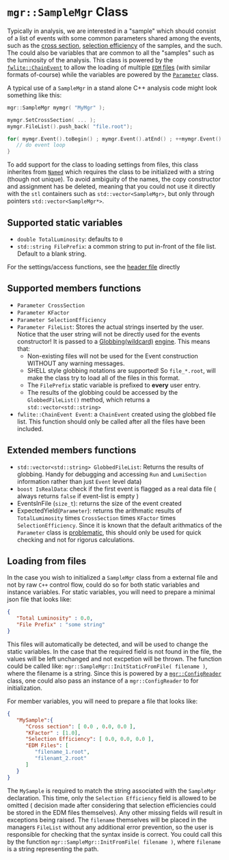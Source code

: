 # `mgr::SampleMgr` Class

Typically in analysis, we are interested in a "sample" which should consist of a list of events with some common parameters shared among the events, such as the [cross section](https://en.wikipedia.org/wiki/Cross_section_(physics)), [selection efficiency](https://root.cern.ch/8-efficiency-calculation) of the samples, and the such. The could also be variables that are common to all the "samples" such as the luminosity of the analysis. This class is powered by the [`fwlite::ChainEvent`](https://cmssdt.cern.ch/SDT/doxygen/CMSSW_8_0_16/doc/html/dd/db4/classfwlite_1_1ChainEvent.html) to allow the loading of multiple [`EDM` files](https://twiki.cern.ch/twiki/bin/view/CMSPublic/WorkBookAnalysisOverviewIntroduction) (with similar formats of-course) while the variables are powered by the [`Parameter`](../Maths/) class.

A typical use of a `SampleMgr` in a stand alone C++ analysis code might look something like this:

```C++
mgr::SampleMgr mymgr( "MyMgr" );

mymgr.SetCrossSection( ... );
mymgr.FileList().push_back( "file.root");

for( mymgr.Event().toBegin() ; mymgr.Event().atEnd() ; ++mymgr.Event() ){
   // do event loop
}
```

To add support for the class to loading settings from files, this class inherites from [`Named`](../BaseClass/interface/Named.hpp) which requires the class to be initialized with a string (though not unique). To avoid ambiguity of the names, the copy constructor and assignment has be deleted, meaning that you could not use it directly with the `stl` containers such as `std::vector<SampleMgr>`, but only through pointers `std::vector<SampleMgr*>`.

## Supported static variables

* `double TotalLuminosity`: defaults to `0`
* `std::string FilePrefix`: a common string to put in-front of the file list. Default to a blank string.

For the settings/access functions, see the [header file](../interface/SampleMgr.hpp) directly

## Supported members functions

* `Parameter CrossSection`
* `Parameter KFactor`
* `Parameter SelectionEfficiency`
* `Parameter FileList`: Stores the actual strings inserted by the user. Notice that the user string will not be directly used for the events constructor! It is passed to a [Globbing(wildcard)](https://en.wikipedia.org/wiki/Glob_(programming)) [engine](http://man7.org/linux/man-pages/man7/glob.7.html). This means that:
   * Non-existing files will not be used for the Event construction WITHOUT any warning messages.
   * SHELL style globbing notations are supported! So `file_*.root`, will make the class try to load all of the files in this format.
   * The `FilePrefix` static variable is prefixed to **every** user entry.
   * The results of the globbing could be accessed by the `GlobbedFileList()` method, which returns a `std::vector<std::string>`
* `fwlite::ChainEvent Event`: a `ChainEvent` created using the globbed file list. This function should only be called after all the files have been included.

## Extended members functions  

* `std::vector<std::string> GlobbedFileList`: Returns the results of globbing. Handy for debugging and accessing `Run` and `LumiSection` information rather than just `Event` level data)
* `boost IsRealData`: check if the first event is flagged as a real data file ( always returns `false` if event-list is empty )
* EventsInFile (`size_t`): returns the size of the event created
* ExpectedYield(`Parameter`): returns the arithmatic results of `TotalLumimosity` times `CrossSection` times `KFactor` times `SelectionEfficiency`. Since it is known that the default arithmatics of the `Parameter` class is [problematic](../../Maths/doc/Parameter), this should only be used for quick checking and not for rigorus calculations.

## Loading from files
In the case you wish to initialized a `SampleMgr` class from a external file and not by raw `C++` control flow, could do so for both static variables and instance variables. For static variables, you will need to prepare a minimal json file that looks like:

```json
{
   "Total Luminosity" : 0.0,
   "File Prefix" : "some string"
}
```
This files will automatically be detected, and will be used to change the static variables. In the case that the required field is not found in the file, the values will be left unchanged and not excpetion will be thrown. The function could be called like: `mgr::SampleMgr::InitStaticFromFile( filename )`, where the filename is a string. Since this is powered by a [`mgr::ConfigReader`](../../BaseClass/doc/ConfigReader.md) class, one could also pass an instance of a `mgr::ConfigReader` to for initialization.

For member variables, you will need to prepare a file that looks like:

```json
{
   "MySample":{
      "Cross section": [ 0.0 , 0.0, 0.0 ],
      "KFactor" : [1.0],
      "Selection Efficiency": [ 0.0, 0.0, 0.0 ],
      "EDM Files": [
         "filename_1.root",
         "filenamt_2.root"
      ]
   }
}
```
The `MySample` is required to match the string associated with the `SampleMgr` declaration. This time, only the `Selection Efficiency` field is allowed to be omitted ( decision made after considering that selection efficiencies could be stored in the EDM files themselves). Any other missing fields will result in exceptions being raised. The `filename` themselves will be placed in the managers `FileList` without any additional error prevention, so the user is responsible for checking that the syntax inside is correct. You could call this by the function `mgr::SampleMgr::InitFromFile( filename )`, where `filename` is a string representing the path.
